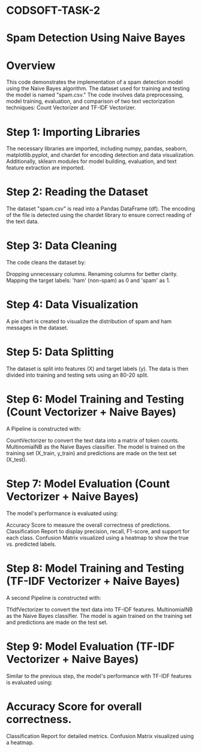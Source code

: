 # CODSOFT-TASK-2
# Spam Detection Using Naive Bayes

# Overview
This code demonstrates the implementation of a spam detection model using the Naive Bayes algorithm. The dataset used for training and testing the model is named "spam.csv." The code involves data preprocessing, model training, evaluation, and comparison of two text vectorization techniques: Count Vectorizer and TF-IDF Vectorizer.

# Step 1: Importing Libraries
The necessary libraries are imported, including numpy, pandas, seaborn, matplotlib.pyplot, and chardet for encoding detection and data visualization. Additionally, sklearn modules for model building, evaluation, and text feature extraction are imported.

# Step 2: Reading the Dataset
The dataset "spam.csv" is read into a Pandas DataFrame (df). The encoding of the file is detected using the chardet library to ensure correct reading of the text data.

# Step 3: Data Cleaning
The code cleans the dataset by:

Dropping unnecessary columns.
Renaming columns for better clarity.
Mapping the target labels: 'ham' (non-spam) as 0 and 'spam' as 1.

# Step 4: Data Visualization
A pie chart is created to visualize the distribution of spam and ham messages in the dataset.

# Step 5: Data Splitting
The dataset is split into features (X) and target labels (y). The data is then divided into training and testing sets using an 80-20 split.

# Step 6: Model Training and Testing (Count Vectorizer + Naive Bayes)
A Pipeline is constructed with:

CountVectorizer to convert the text data into a matrix of token counts.
MultinomialNB as the Naive Bayes classifier.
The model is trained on the training set (X_train, y_train) and predictions are made on the test set (X_test).

# Step 7: Model Evaluation (Count Vectorizer + Naive Bayes)
The model's performance is evaluated using:

Accuracy Score to measure the overall correctness of predictions.
Classification Report to display precision, recall, F1-score, and support for each class.
Confusion Matrix visualized using a heatmap to show the true vs. predicted labels.
# Step 8: Model Training and Testing (TF-IDF Vectorizer + Naive Bayes)
A second Pipeline is constructed with:

TfidfVectorizer to convert the text data into TF-IDF features.
MultinomialNB as the Naive Bayes classifier.
The model is again trained on the training set and predictions are made on the test set.

# Step 9: Model Evaluation (TF-IDF Vectorizer + Naive Bayes)
Similar to the previous step, the model's performance with TF-IDF features is evaluated using:

# Accuracy Score for overall correctness.
Classification Report for detailed metrics.
Confusion Matrix visualized using a heatmap.
